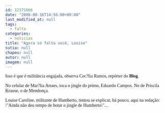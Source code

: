 ```yaml
---
id: 12371666
date: "2006-08-16T14:56:00+00:00"
last_modified_at: null
tags:
  - falta
categories:
  - noticias
title: "Agora só falta você, Louise"
sutia: null
chapeu: null
autor: null
imagem: null
---
```

<p><P><FONT face=Verdana>Isso é que é militância engajada, observa Cec?lia Ramos, repórter do <STRONG>Blog</STRONG>. </FONT></P></p>
<p><P><FONT face=Verdana>No celular de Mar?lia Arraes, toca o jingle do primo, Eduardo Campos. No de Priscila Krause, o de Mendonça. </FONT></P></p>
<p><P><FONT face=Verdana>Louise Caroline, militante de Humberto, tentou se explicar, há pouco, aqui na redação: \"Ainda não deu tempo de botar o jingle de Humberto\"...</FONT></P> </p>
